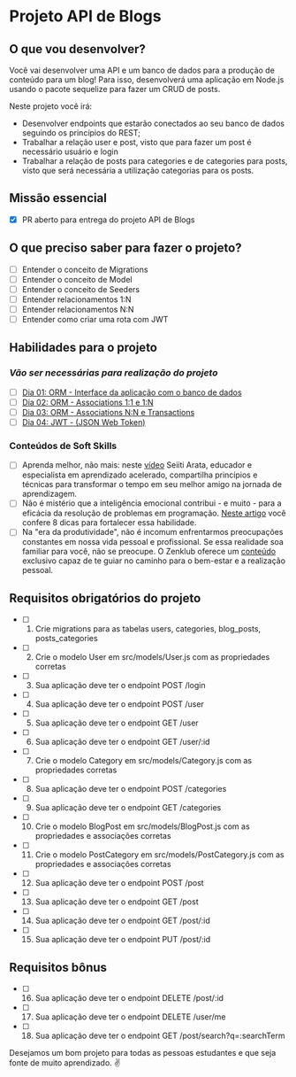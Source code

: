 # Projeto API de Blogs

## O que vou desenvolver?

Você vai desenvolver uma API e um banco de dados para a produção de conteúdo para um blog! Para isso, desenvolverá uma aplicação em Node.js usando o pacote sequelize para fazer um CRUD de posts.

Neste projeto você irá:

- Desenvolver endpoints que estarão conectados ao seu banco de dados seguindo os princípios do REST;
- Trabalhar a relação user e post, visto que para fazer um post é necessário usuário e login
- Trabalhar a relação de posts para categories e de categories para posts, visto que será necessária a utilização categorias para os posts.

## Missão essencial

- [X] PR aberto para entrega do projeto API de Blogs

## O que preciso saber para fazer o projeto?

- [ ] Entender o conceito de Migrations
- [ ] Entender o conceito de Model
- [ ] Entender o conceito de Seeders
- [ ] Entender relacionamentos 1:N
- [ ] Entender relacionamentos N:N
- [ ] Entender como criar uma rota com JWT

## Habilidades para o projeto

### _Vão ser necessárias para realização do projeto_

- [ ] [Dia 01: ORM - Interface da aplicação com o banco de dados](https://app.betrybe.com/learn/course/5e938f69-6e32-43b3-9685-c936530fd326/module/94d0e996-1827-4fbc-bc24-c99fb592925b/section/0ca77b1d-4770-4646-8368-167d2305e763/day/0da9bd44-abf6-43d6-96b9-9614274e6c36/lesson/f0806ecc-6ea9-45e1-9c81-b92a60db9b6b)
- [ ] [Dia 02: ORM - Associations 1:1 e 1:N](https://app.betrybe.com/learn/course/5e938f69-6e32-43b3-9685-c936530fd326/module/94d0e996-1827-4fbc-bc24-c99fb592925b/section/0ca77b1d-4770-4646-8368-167d2305e763/day/94e113d7-6a86-4536-a1d3-08f55f557811/lesson/1f2a47c4-5a3c-411c-89cd-27190966915e)
- [ ] [Dia 03: ORM - Associations N:N e Transactions](https://app.betrybe.com/learn/course/5e938f69-6e32-43b3-9685-c936530fd326/module/94d0e996-1827-4fbc-bc24-c99fb592925b/section/0ca77b1d-4770-4646-8368-167d2305e763/day/22fa9643-5f27-41f5-943b-2c7cc1c67c01/lesson/be289f53-bd25-4a5f-817e-1770bbf006b4)
- [ ] [Dia 04: JWT - (JSON Web Token)](https://app.betrybe.com/learn/course/5e938f69-6e32-43b3-9685-c936530fd326/module/94d0e996-1827-4fbc-bc24-c99fb592925b/section/0ca77b1d-4770-4646-8368-167d2305e763/day/85fd2ed3-f6cc-4789-8990-7f5fe827422c/lesson/c93a3302-ddd6-4927-8c09-bf5307b5c492)

### Conteúdos de Soft Skills
- [ ] Aprenda melhor, não mais: neste [vídeo](https://www.youtube.com/watch?v=zPXhXfA2GEY) Seiiti Arata, educador e especialista em aprendizado acelerado, compartilha princípios e técnicas para transformar o tempo em seu melhor amigo na jornada de aprendizagem.
- [ ] Não é mistério que a inteligência emocional contribui - e muito - para a eficácia da resolução de problemas em programação. [Neste artigo](https://blog.escolaconquer.com.br/as-8-dicas-infaliveis-para-controle-emocional) você confere 8 dicas para fortalecer essa habilidade.
- [ ] Na "era da produtividade", não é incomum enfrentarmos preocupações constantes em nossa vida pessoal e profissional. Se essa realidade soa familiar para você, não se preocupe. O Zenklub oferece um [conteúdo](https://zenklub.com.br/conteudo/jornadas/preocupacao---vermelho/?from=library) exclusivo capaz de te guiar no caminho para o bem-estar e a realização pessoal.

## Requisitos obrigatórios do projeto

- [ ] 1. Crie migrations para as tabelas users, categories, blog_posts, posts_categories
- [ ] 2. Crie o modelo User em src/models/User.js com as propriedades corretas
- [ ] 3. Sua aplicação deve ter o endpoint POST /login
- [ ] 4. Sua aplicação deve ter o endpoint POST /user
- [ ] 5. Sua aplicação deve ter o endpoint GET /user
- [ ] 6. Sua aplicação deve ter o endpoint GET /user/:id
- [ ] 7. Crie o modelo Category em src/models/Category.js com as propriedades corretas
- [ ] 8. Sua aplicação deve ter o endpoint POST /categories
- [ ] 9. Sua aplicação deve ter o endpoint GET /categories
- [ ] 10. Crie o modelo BlogPost em src/models/BlogPost.js com as propriedades e associações corretas
- [ ] 11. Crie o modelo PostCategory em src/models/PostCategory.js com as propriedades e associações corretas
- [ ] 12. Sua aplicação deve ter o endpoint POST /post
- [ ] 13. Sua aplicação deve ter o endpoint GET /post
- [ ] 14. Sua aplicação deve ter o endpoint GET /post/:id
- [ ] 15. Sua aplicação deve ter o endpoint PUT /post/:id

## Requisitos bônus

- [ ] 16. Sua aplicação deve ter o endpoint DELETE /post/:id
- [ ] 17. Sua aplicação deve ter o endpoint DELETE /user/me
- [ ] 18. Sua aplicação deve ter o endpoint GET /post/search?q=:searchTerm

Desejamos um bom projeto para todas as pessoas estudantes e que seja fonte de muito aprendizado. ✌️
